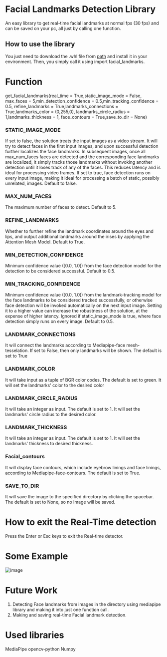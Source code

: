 # Facial Landmarks Detection Library 
 
An easy library to get real-time facial landmarks at normal fps (30 fps) and can be saved on your pc, all just by calling one function.
## How to use the library
You just need to download the .whl file from [path](facial_landmarks/dist/Facial_landmarks-0.0.1-py3-none-any.whl) and install it in your environment. Then, you simply call it using import facial_landmarks.
 
# Function 
get_facial_landmarks(real_time = True,static_image_mode = False,
                         max_faces = 5,min_detection_confidence = 0.5,min_tracking_confidence = 0.5,
                         refine_landmarks = True,landmarks_connections = True,landmarks_color = (0,255,0),
                         landmarks_circle_radius = 1,landmarks_thickness = 1,
                         face_contours = True,save_to_dir = None)

### STATIC_IMAGE_MODE
If set to false, the solution treats the input images as a video stream. It will try to detect faces in the first input images, and upon successful detection further localizes the face landmarks. In subsequent images, once all max_num_faces faces are detected and the corresponding face landmarks are localized, it simply tracks those landmarks without invoking another detection until it loses track of any of the faces. This reduces latency and is ideal for processing video frames. If set to true, face detection runs on every input image, making it ideal for processing a batch of static, possibly unrelated, images. Default to false.

### MAX_NUM_FACES
The maximum number of faces to detect. Default to 5.

### REFINE_LANDMARKS
Whether to further refine the landmark coordinates around the eyes and lips, and output additional landmarks around the irises by applying the Attention Mesh Model. Default to True.

### MIN_DETECTION_CONFIDENCE
Minimum confidence value ([0.0, 1.0]) from the face detection model for the detection to be considered successful. Default to 0.5.

### MIN_TRACKING_CONFIDENCE
Minimum confidence value ([0.0, 1.0]) from the landmark-tracking model for the face landmarks to be considered tracked successfully, or otherwise face detection will be invoked automatically on the next input image. Setting it to a higher value can increase the robustness of the solution, at the expense of higher latency. Ignored if static_image_mode is true, where face detection simply runs on every image. Default to 0.5.

### LANDMARK_CONNECTIONS 
It will connect the landmarks according to Mediapipe-face mesh-tesselation. If set to False, then only landmarks will be shown. 
The default is set to True

### LANDMARK_COLOR
It will take input as a tuple of BGR color codes. The default is set to green. It will set the landmarks' color to the desired color

### LANDMARK_CIRCLE_RADIUS
It will take an integer as input. The default is set to 1. It will set the landmarks' circle radius to the desired color.

### LANDMARK_THICKNESS
It will take an integer as input. The default is set to 1. It will set the landmarks' thickness to desired thickness.

### Facial_contours
It will display face contours, which include eyebrow linings and face linings, according to Mediapipe-face-contours. The default is set to True. 

### SAVE_TO_DIR 
It will save the image to the specified directory by clicking the spacebar. The default is set to None, so no Image will be saved.


# How to exit the Real-Time detection 
Press the Enter or Esc keys to exit the Real-time detector.

# Some Example

  ![image](https://github.com/Vayansh/Facial_landmarks/assets/92180055/47a45333-e75f-4498-ad4f-efcda26d5a8c)



# Future Work
1) Detecting Face landmarks from images in the directory using mediapipe library and making it into just one function call.
2) Making and saving real-time Facial landmark detection.

# Used libraries
MediaPipe 
opencv-python
Numpy

